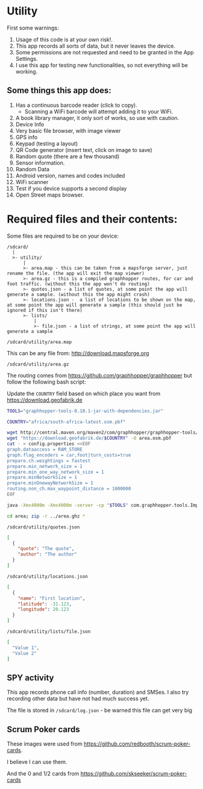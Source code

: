 # Utility

First some warnings:

1. Usage of this code is at your own risk!.
2. This app records all sorts of data, but it never leaves the device.
3. Some permissions are not requested and need to be granted in the App Settings.
4. I use this app for testing new functionalities, so not everything will be working.

## Some things this app does:

1. Has a continuous barcode reader (click to copy).
    * Scanning a WiFi barcode will attempt adding it to your WiFi.
2. A book library manager, it only sort of works, so use with caution.
3. Device Info
4. Very basic file browser, with image viewer
5. GPS info
6. Keypad (testing a layout)
7. QR Code generator (insert text, click on image to save)
8. Random quote (there are a few thousand)
9. Sensor information.
10. Random Data
11. Android version, names and codes included
12. WiFi scanner
13. Test if you device supports a second display
14. Open Street maps browser.

# Required files and their contents:

Some files are required to be on your device:

```
/sdcard/
  |
  >- utility/
      |
      >- area.map - this can be taken from a mapsforge server, just rename the file. (the app will exit the map viewer)
      >- area.gz - this is a compiled graphhopper routes, for car and foot traffic. (without this the app won't do routing)
      >- quotes.json - a list of quotes, at some point the app will generate a sample. (without this the app might crash)
      >- locations.json -  a list of locations to be shown on the map, at some point the app will generate a sample (this should just be ignored if this isn't there)
      >- lists/
          |
          >- file.json - a list of strings, at some point the app will generate a sample
```

`/sdcard/utility/area.map`

This can be any file from: <http://download.mapsforge.org>

`/sdcard/utility/area.gz`

The routing comes from <https://github.com/graphhopper/graphhopper> but follow the following bash script:

Update the `COUNTRY` field based on which place you want from <https://download.geofabrik.de>

```bash
TOOLS="graphhopper-tools-0.10.1-jar-with-dependencies.jar"

COUNTRY="africa/south-africa-latest.osm.pbf"

wget http://central.maven.org/maven2/com/graphhopper/graphhopper-tools/0.10.1/$TOOLS -O $TOOLS
wget "https://download.geofabrik.de/$COUNTRY" -O area.osm.pbf
cat - > config.properties <<EOF
graph.dataaccess = RAM_STORE
graph.flag_encoders = car,foot|turn_costs=true
prepare.ch.weightings = fastest
prepare.min_network_size = 1
prepare.min_one_way_network_size = 1
prepare.minNetworkSize = 1
prepare.minOnewayNetworkSize = 1
routing.non_ch.max_waypoint_distance = 1000000
EOF

java -Xmx4000m -Xms4000m -server -cp "$TOOLS" com.graphhopper.tools.Import config=config.properties graph.location=area datareader.file=area.osm.pbf

cd area; zip -r ../area.ghz *
```



`/sdcard/utility/quotes.json`

```json
[
  {
    "quote": "The quote",
    "author": "The author"
  }
]
```

`/sdcard/utility/locations.json`

```json
[
  {
    "name": "First location",
    "latitude": -31.123,
    "longitude": 20.123
  }
]
```

`/sdcard/utility/lists/file.json`

```json
[
  "Value 1",
  "Value 2"
]
```

## SPY activity

This app records phone call info (number, duration) and SMSes. I also try recording other data but have not had much success yet.

The file is stored in `/sdcard/log.json` - be warned this file can get very big

## Scrum Poker cards

These images were used from <https://github.com/redbooth/scrum-poker-cards>.

I believe I can use them.

And the 0 and 1/2 cards from <https://github.com/skseeker/scrum-poker-cards>